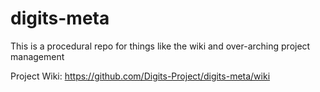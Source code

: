 # digits-meta
This is a procedural repo for things like the wiki and over-arching project management

Project Wiki: https://github.com/Digits-Project/digits-meta/wiki
